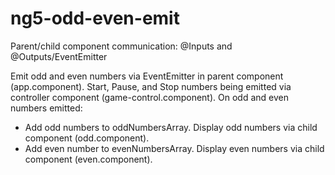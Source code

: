 # ng5-odd-even-emit
Parent/child component communication: @Inputs and @Outputs/EventEmitter

Emit odd and even numbers via EventEmitter in parent component (app.component).
Start, Pause, and Stop numbers being emitted via controller component (game-control.component). 
On odd and even numbers emitted:
  - Add odd numbers to oddNumbersArray.
    Display odd numbers via child component (odd.component).
  - Add even number to evenNumbersArray.
    Display even numbers via child component (even.component).

